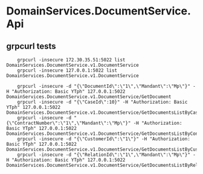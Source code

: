 ﻿# DomainServices.DocumentService.Api

## grpcurl tests
        grpcurl -insecure 172.30.35.51:5022 list DomainServices.DocumentService.v1.DocumentService
        grpcurl -insecure 127.0.0.1:5022 list DomainServices.DocumentService.v1.DocumentService
        
        grpcurl -insecure -d "{\"DocumentId\":\"1\",\"Mandant\":\"Mp\"}" -H "Authorization: Basic YTph" 127.0.0.1:5022 DomainServices.DocumentService.v1.DocumentService/GetDocument
        grpcurl -insecure -d "{\"CaseId\":10}" -H "Authorization: Basic YTph" 127.0.0.1:5022 DomainServices.DocumentService.v1.DocumentService/GetDocumentsListByCaseId
        grpcurl -insecure -d "{\"ContractNumber\":\"1\",\"Mandant\":\"Mp\"}" -H "Authorization: Basic YTph" 127.0.0.1:5022 DomainServices.DocumentService.v1.DocumentService/GetDocumentsListByContractNumber
        grpcurl -insecure -d "{\"CustomerId\":\"1\"}" -H "Authorization: Basic YTph" 127.0.0.1:5022 DomainServices.DocumentService.v1.DocumentService/GetDocumentsListByCustomerId
        grpcurl -insecure -d "{\"RelationId\":\"1\",\"Mandant\":\"Mp\"}" -H "Authorization: Basic YTph" 127.0.0.1:5022 DomainServices.DocumentService.v1.DocumentService/GetDocumentsListByRelationId
